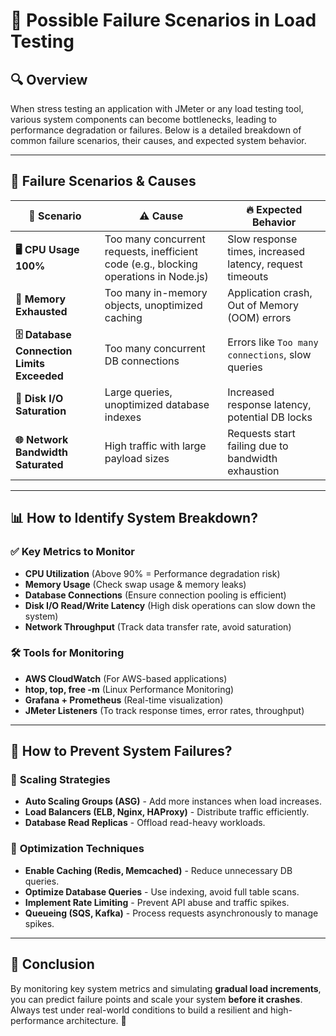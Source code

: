 # 📌 Possible Failure Scenarios in Load Testing

## 🔍 Overview
When stress testing an application with JMeter or any load testing tool, various system components can become bottlenecks, leading to performance degradation or failures. Below is a detailed breakdown of common failure scenarios, their causes, and expected system behavior.

---

## 🚨 Failure Scenarios & Causes

| 🛑 **Scenario**                     | ⚠️ **Cause**                                           | 🔥 **Expected Behavior**                                   |
|-----------------------------------|--------------------------------------------------|-------------------------------------------------|
| **🖥️ CPU Usage 100%**              | Too many concurrent requests, inefficient code (e.g., blocking operations in Node.js) | Slow response times, increased latency, request timeouts |
| **🛑 Memory Exhausted**            | Too many in-memory objects, unoptimized caching | Application crash, Out of Memory (OOM) errors |
| **🗄️ Database Connection Limits Exceeded** | Too many concurrent DB connections | Errors like `Too many connections`, slow queries |
| **📀 Disk I/O Saturation**         | Large queries, unoptimized database indexes | Increased response latency, potential DB locks |
| **🌐 Network Bandwidth Saturated**  | High traffic with large payload sizes | Requests start failing due to bandwidth exhaustion |

---

## 📊 How to Identify System Breakdown?

### ✅ Key Metrics to Monitor
- **CPU Utilization** (Above 90% = Performance degradation risk)
- **Memory Usage** (Check swap usage & memory leaks)
- **Database Connections** (Ensure connection pooling is efficient)
- **Disk I/O Read/Write Latency** (High disk operations can slow down the system)
- **Network Throughput** (Track data transfer rate, avoid saturation)

### 🛠️ Tools for Monitoring
- **AWS CloudWatch** (For AWS-based applications)
- **htop, top, free -m** (Linux Performance Monitoring)
- **Grafana + Prometheus** (Real-time visualization)
- **JMeter Listeners** (To track response times, error rates, throughput)

---

## 🔄 How to Prevent System Failures?

### 📌 **Scaling Strategies**
- **Auto Scaling Groups (ASG)** - Add more instances when load increases.
- **Load Balancers (ELB, Nginx, HAProxy)** - Distribute traffic efficiently.
- **Database Read Replicas** - Offload read-heavy workloads.

### 🚀 **Optimization Techniques**
- **Enable Caching (Redis, Memcached)** - Reduce unnecessary DB queries.
- **Optimize Database Queries** - Use indexing, avoid full table scans.
- **Implement Rate Limiting** - Prevent API abuse and traffic spikes.
- **Queueing (SQS, Kafka)** - Process requests asynchronously to manage spikes.

---

## 🏁 Conclusion
By monitoring key system metrics and simulating **gradual load increments**, you can predict failure points and scale your system **before it crashes**. Always test under real-world conditions to build a resilient and high-performance architecture. 🚀